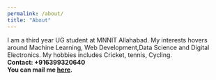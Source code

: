 ```yaml
---
permalink: /about/
title: "About"
---
```


I am a third year UG student at MNNIT Allahabad. My interests hovers around Machine Learning, Web Development,Data Science and Digital Electronics.
My hobbies includes Cricket, tennis, Cycling.<br>
<b>Contact<b>: +916399320640<br>
  You can mail me <a href="mailto:jaipratapsingh201@gmail.com">here</a>.
